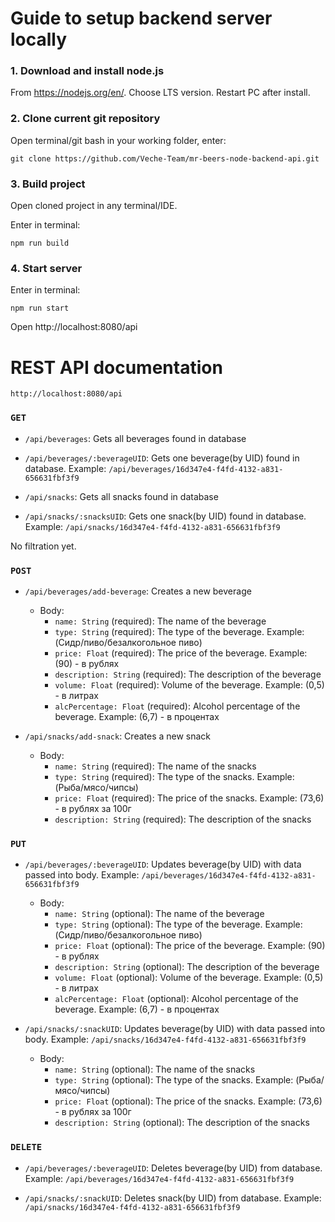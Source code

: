 # Guide to setup backend server locally

### 1. Download and install node.js 

From https://nodejs.org/en/. Choose LTS version. Restart PC after install.

### 2. Clone current git repository 
Open terminal/git bash in your working folder, enter:
```
git clone https://github.com/Veche-Team/mr-beers-node-backend-api.git
```

### 3. Build project

Open cloned project in any terminal/IDE. 

Enter in terminal: 

```
npm run build
```

### 4. Start server

Enter in terminal:  
```
npm run start
```
Open http://localhost:8080/api

# REST API documentation

```
http://localhost:8080/api
```

### `GET`

- `/api/beverages`: Gets all beverages found in database
- `/api/beverages/:beverageUID`: Gets one beverage(by UID) found in database. 
Example: `/api/beverages/16d347e4-f4fd-4132-a831-656631fbf3f9`

- `/api/snacks`: Gets all snacks found in database
- `/api/snacks/:snacksUID`: Gets one snack(by UID) found in database. 
Example: `/api/snacks/16d347e4-f4fd-4132-a831-656631fbf3f9`

No filtration yet.

### `POST`

- `/api/beverages/add-beverage`: Creates a new beverage
  - Body:
    - `name: String` (required): The name of the beverage
    - `type: String` (required): The type of the beverage. Example: (Сидр/пиво/безалкогольное пиво)
    - `price: Float` (required): The price of the beverage. Example: (90) - в рублях
    - `description: String` (required): The description of the beverage
    - `volume: Float` (required): Volume of the beverage. Example: (0,5) - в литрах
    - `alcPercentage: Float` (required): Alcohol percentage of the beverage. Example: (6,7) - в процентах

- `/api/snacks/add-snack`: Creates a new snack
  - Body:
    - `name: String` (required): The name of the snacks
    - `type: String` (required): The type of the snacks. Example: (Рыба/мясо/чипсы)
    - `price: Float` (required): The price of the snacks. Example: (73,6) - в рублях за 100г
    - `description: String` (required): The description of the snacks

### `PUT`

- `/api/beverages/:beverageUID`: Updates beverage(by UID) with data passed into body. 
Example: `/api/beverages/16d347e4-f4fd-4132-a831-656631fbf3f9`
  - Body:
    - `name: String` (optional): The name of the beverage
    - `type: String` (optional): The type of the beverage. Example: (Сидр/пиво/безалкогольное пиво)
    - `price: Float` (optional): The price of the beverage. Example: (90) - в рублях
    - `description: String` (optional): The description of the beverage
    - `volume: Float` (optional): Volume of the beverage. Example: (0,5) - в литрах
    - `alcPercentage: Float` (optional): Alcohol percentage of the beverage. Example: (6,7) - в процентах

- `/api/snacks/:snackUID`: Updates beverage(by UID) with data passed into body. 
Example: `/api/snacks/16d347e4-f4fd-4132-a831-656631fbf3f9`
  - Body:
    - `name: String` (optional): The name of the snacks
    - `type: String` (optional): The type of the snacks. Example: (Рыба/мясо/чипсы)
    - `price: Float` (optional): The price of the snacks. Example: (73,6) - в рублях за 100г
    - `description: String` (optional): The description of the snacks

### `DELETE`

- `/api/beverages/:beverageUID`: Deletes beverage(by UID) from database. 
Example: `/api/beverages/16d347e4-f4fd-4132-a831-656631fbf3f9`

- `/api/snacks/:snackUID`: Deletes snack(by UID) from database. 
Example: `/api/snacks/16d347e4-f4fd-4132-a831-656631fbf3f9`

